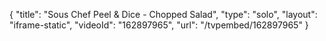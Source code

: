 {
    "title": "Sous Chef Peel & Dice - Chopped Salad",
    "type": "solo",
    "layout": "iframe-static",
    "videoId": "162897965",
    "url": "\/tvpembed\/162897965"
}